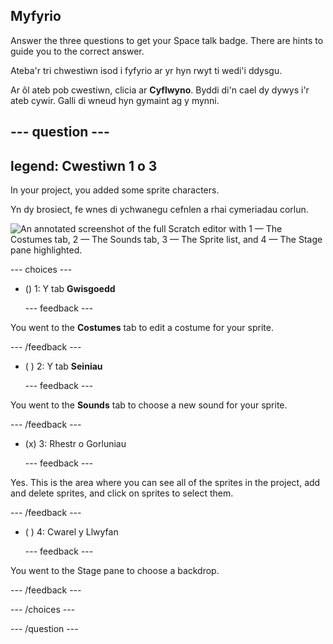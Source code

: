 ## Myfyrio

Answer the three questions to get your Space talk badge. There are hints to guide you to the correct answer.

Ateba'r tri chwestiwn isod i fyfyrio ar yr hyn rwyt ti wedi'i ddysgu.

Ar ôl ateb pob cwestiwn, clicia ar **Cyflwyno**. Byddi di'n cael dy dywys i'r ateb cywir. Galli di wneud hyn gymaint ag y mynni.

--- question ---
---
legend: Cwestiwn 1 o 3
---

In your project, you added some sprite characters.

Yn dy brosiect, fe wnes di ychwanegu cefnlen a rhai cymeriadau corlun.

![An annotated screenshot of the full Scratch editor with 1 — The Costumes tab, 2 — The Sounds tab, 3 — The Sprite list, and 4 — The Stage pane highlighted.](images/question1.png)

--- choices ---

- () 1: Y tab **Gwisgoedd**

  --- feedback ---

You went to the **Costumes** tab to edit a costume for your sprite.

  --- /feedback ---

- ( ) 2: Y tab **Seiniau**

  --- feedback ---

You went to the **Sounds** tab to choose a new sound for your sprite.

  --- /feedback ---

- (x) 3: Rhestr o Gorluniau

  --- feedback ---

Yes. This is the area where you can see all of the sprites in the project, add and delete sprites, and click on sprites to select them.

  --- /feedback ---

- ( ) 4: Cwarel y Llwyfan

  --- feedback ---

You went to the Stage pane to choose a backdrop.

  --- /feedback ---

--- /choices ---

--- /question ---
